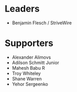 # Leaders

- Benjamin Flesch / StriveWire


# Supporters

- Alexander Alimovs
- Adilson Schmitt Junior
- Mahesh Babu R
- Troy Whiteley
- Shane Warren
- Yehor Sergeenko
